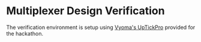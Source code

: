 # Multiplexer Design Verification

The verification environment is setup using [Vyoma's UpTickPro](https://vyomasystems.com) provided for the hackathon.

